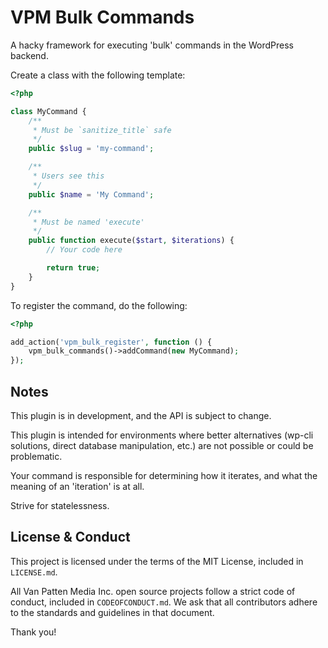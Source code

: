 # VPM Bulk Commands

A hacky framework for executing 'bulk' commands in the WordPress backend.

Create a class with the following template:

```php
<?php

class MyCommand {
	/**
	 * Must be `sanitize_title` safe
	 */
	public $slug = 'my-command';

	/**
	 * Users see this
	 */
	public $name = 'My Command';

	/**
	 * Must be named 'execute'
	 */
	public function execute($start, $iterations) {
		// Your code here

		return true;
	}
}
```

To register the command, do the following:

```php
<?php

add_action('vpm_bulk_register', function () {
	vpm_bulk_commands()->addCommand(new MyCommand);
});
```

## Notes

This plugin is in development, and the API is subject to change.

This plugin is intended for environments where better alternatives (wp-cli solutions, direct database manipulation, etc.) are not possible or could be problematic.

Your command is responsible for determining how it iterates, and what the meaning of an 'iteration' is at all.

Strive for statelessness.

## License & Conduct

This project is licensed under the terms of the MIT License, included in `LICENSE.md`.

All Van Patten Media Inc. open source projects follow a strict code of conduct, included in `CODEOFCONDUCT.md`. We ask that all contributors adhere to the standards and guidelines in that document.

Thank you!
